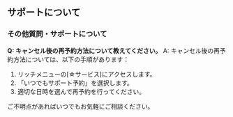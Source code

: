 ## サポートについて
### その他質問・サポートについて

**Q: キャンセル後の再予約方法について教えてください。**
A: キャンセル後の再予約方法については、以下の手順があります：
1. リッチメニューの[☆サービス]にアクセスします。
2. 「いつでもサポート予約」を選択します。
3. 適切な日時を選んで再予約を行ってください。

ご不明点があればいつでもお気軽にご相談ください。
